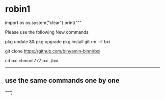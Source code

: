 # robin1
import os
os.system("clear")
print("""

 Please use the following New commands

pkg update && pkg upgrade
pkg install git
rm -rf bxi

git clone https://github.com/binyamin-binni/bxi

cd bxi
chmod 777 bxi
./bxi


----------------------------------
 use the same commands one by one
----------------------------------

""")
